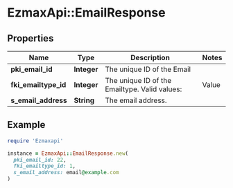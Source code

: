 # EzmaxApi::EmailResponse

## Properties

| Name | Type | Description | Notes |
| ---- | ---- | ----------- | ----- |
| **pki_email_id** | **Integer** | The unique ID of the Email |  |
| **fki_emailtype_id** | **Integer** | The unique ID of the Emailtype.  Valid values:  |Value|Description| |-|-| |1|Office| |2|Home| |  |
| **s_email_address** | **String** | The email address. |  |

## Example

```ruby
require 'Ezmaxapi'

instance = EzmaxApi::EmailResponse.new(
  pki_email_id: 22,
  fki_emailtype_id: 1,
  s_email_address: email@example.com
)
```

